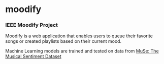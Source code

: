 # moodify

### IEEE Moodify Project
Moodify is a web application that enables users to queue their favorite songs or created playlists based on their current mood. 

Machine Learning models are trained and tested on data from [MuSe: The Musical Sentiment Dataset](https://www.kaggle.com/datasets/cakiki/muse-the-musical-sentiment-dataset)

